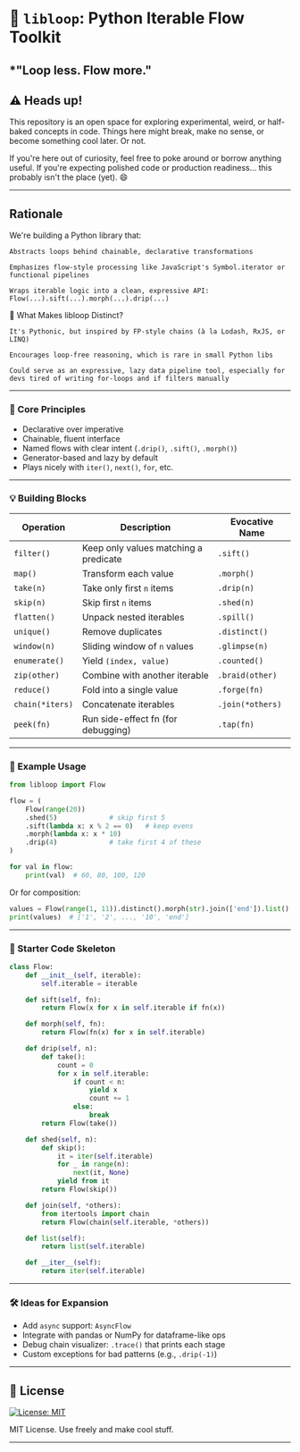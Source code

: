 
# 🎒 `libloop`: Python Iterable Flow Toolkit

***"Loop less. Flow more."**
---

## ⚠️ Heads up!

This repository is an open space for exploring experimental, weird, or half-baked concepts in code.
Things here might break, make no sense, or become something cool later. Or not.

If you're here out of curiosity, feel free to poke around or borrow anything useful. If you're expecting polished code or production readiness… this probably isn't the place (yet). 😄

---
## Rationale

We're building a Python library that:

    Abstracts loops behind chainable, declarative transformations

    Emphasizes flow-style processing like JavaScript's Symbol.iterator or functional pipelines

    Wraps iterable logic into a clean, expressive API: Flow(...).sift(...).morph(...).drip(...)

🧩 What Makes libloop Distinct?

    It's Pythonic, but inspired by FP-style chains (à la Lodash, RxJS, or LINQ)

    Encourages loop-free reasoning, which is rare in small Python libs

    Could serve as an expressive, lazy data pipeline tool, especially for devs tired of writing for-loops and if filters manually

---

### 🧱 Core Principles

* Declarative over imperative
* Chainable, fluent interface
* Named flows with clear intent (`.drip()`, `.sift()`, `.morph()`)
* Generator-based and lazy by default
* Plays nicely with `iter()`, `next()`, `for`, etc.

---

### 💡 Building Blocks

| Operation       | Description                           | Evocative Name   |
| --------------- | ------------------------------------- | ---------------- |
| `filter()`      | Keep only values matching a predicate | `.sift()`        |
| `map()`         | Transform each value                  | `.morph()`       |
| `take(n)`       | Take only first `n` items             | `.drip(n)`       |
| `skip(n)`       | Skip first `n` items                  | `.shed(n)`       |
| `flatten()`     | Unpack nested iterables               | `.spill()`       |
| `unique()`      | Remove duplicates                     | `.distinct()`    |
| `window(n)`     | Sliding window of `n` values          | `.glimpse(n)`    |
| `enumerate()`   | Yield `(index, value)`                | `.counted()`     |
| `zip(other)`    | Combine with another iterable         | `.braid(other)`  |
| `reduce()`      | Fold into a single value              | `.forge(fn)`     |
| `chain(*iters)` | Concatenate iterables                 | `.join(*others)` |
| `peek(fn)`      | Run side-effect fn (for debugging)    | `.tap(fn)`       |

---

### 🧪 Example Usage

```python
from libloop import Flow

flow = (
    Flow(range(20))
    .shed(5)             # skip first 5
    .sift(lambda x: x % 2 == 0)   # keep evens
    .morph(lambda x: x * 10)
    .drip(4)             # take first 4 of these
)

for val in flow:
    print(val)  # 60, 80, 100, 120
```

Or for composition:

```python
values = Flow(range(1, 11)).distinct().morph(str).join(['end']).list()
print(values)  # ['1', '2', ..., '10', 'end']
```

---

### 🧰 Starter Code Skeleton

```python
class Flow:
    def __init__(self, iterable):
        self.iterable = iterable

    def sift(self, fn):
        return Flow(x for x in self.iterable if fn(x))

    def morph(self, fn):
        return Flow(fn(x) for x in self.iterable)

    def drip(self, n):
        def take():
            count = 0
            for x in self.iterable:
                if count < n:
                    yield x
                    count += 1
                else:
                    break
        return Flow(take())

    def shed(self, n):
        def skip():
            it = iter(self.iterable)
            for _ in range(n):
                next(it, None)
            yield from it
        return Flow(skip())

    def join(self, *others):
        from itertools import chain
        return Flow(chain(self.iterable, *others))

    def list(self):
        return list(self.iterable)

    def __iter__(self):
        return iter(self.iterable)
```

---

### 🛠 Ideas for Expansion

* Add `async` support: `AsyncFlow`
* Integrate with pandas or NumPy for dataframe-like ops
* Debug chain visualizer: `.trace()` that prints each stage
* Custom exceptions for bad patterns (e.g., `.drip(-1)`)

---

## 📝 License

[![License: MIT](https://img.shields.io/badge/License-MIT-yellow.svg)](LICENSE)

MIT License. Use freely and make cool stuff.

---
